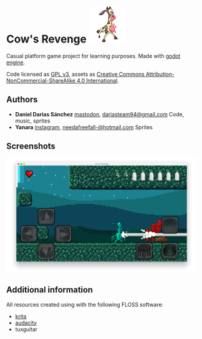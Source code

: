 # Cow's Revenge ![](Sprites/Charasets/Player/idle/player_idle1.png)

Casual platform game project for learning purposes. Made with [godot engine](https://godotengine.org/).

Code licensed as [GPL v3](LICENSE_CODE), assets as [Creative Commons Attribution-NonCommercial-ShareAlike 4.0 International](https://creativecommons.org/licenses/by-nc-sa/4.0/).

## Authors
  - **Daniel Darias Sánchez** [mastodon](https://mastodon.social/@darias), dariasteam94@gmail.com
      Code, music, sprites
  - **Yanara** [instagram](https://www.instagram.com/needafreefall/), needafreefall-@hotmail.com
        Sprites

## Screenshots

![](Screenshots/1.png)

## Additional information
All resources created using with the following FLOSS software:

- [krita](https://krita.org/en/)
- [audacity](http://www.audacityteam.org/)
- tuxguitar
